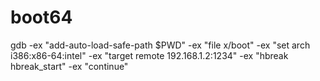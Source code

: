 # boot64

gdb -ex "add-auto-load-safe-path $PWD" -ex "file x/boot" -ex "set arch i386:x86-64:intel"  -ex "target remote 192.168.1.2:1234"  -ex "hbreak hbreak_start" -ex "continue"

